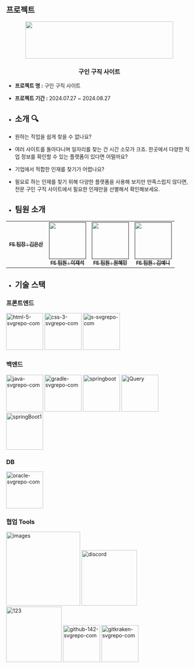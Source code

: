 ## 프로젝트
<p align="middle" >
  <img src="https://user-images.githubusercontent.com/61264510/218919921-ccae06ab-8407-4e9d-815c-981bb1dd3215.png?raw=true" width="400px;" height="100px;"/>
</p>

### <div align="center"> 구인 구직 사이트 </div>

- **프로젝트 명 :** 구인 구직 사이트
- **프로젝트 기간 :** 2024.07.27 ~ 2024.08.27

- ## 소개 🔍
- 원하는 직업을 쉽게 찾을 수 없나요?
- 여러 사이트를 돌아다니며 일자리를 찾는 건 시간 소모가 크죠. 한곳에서 다양한 직업 정보를 확인할 수 있는 플랫폼이 있다면 어떨까요?
- 기업에서 적합한 인재를 찾기가 어렵나요?
- 필요로 하는 인재를 찾기 위해 다양한 플랫폼을 사용해 보지만 만족스럽지 않다면, 전문 구인 구직 사이트에서 필요한 인재만을 선별해서 확인해보세요.
  
- ## 팀원 소개 
 <table>
  <tbody>
    <tr>
      <td align="center"><a href=""><img src="width="100px;" alt=""/><br /><sub><b>FE 팀장 : 김은산 </b></sub></a><br /></td>
      <td align="center"><a href=""><img src="" width="100px;" alt=""/><br /><sub><b>FE 팀원 : 이재석 </b></sub></a><br /></td>
      <td align="center"><a href=""><img src="" width="100px;" alt=""/><br /><sub><b>FE 팀원 : 원혜민 </b></sub></a><br /></td>
      <td align="center"><a href=""><img src="" width="100px;" alt=""/><br /><sub><b>FE 팀원 : 김예니 </b></sub></a><br /></td>
  </tbody>
</table>

- ## 기술 스택
### 프론트엔드
<img src="https://github.com/user-attachments/assets/821aa132-bbf7-4431-8cc1-ce1a76051359" alt="html-5-svgrepo-com" width="100"/>
<img src="https://github.com/user-attachments/assets/10b38707-51df-49f8-a424-67a9dda5a3fc" alt="css-3-svgrepo-com" width="100"/>
<img src="https://github.com/user-attachments/assets/4b70eb69-de38-416e-a0f3-898523dfd145" alt="js-svgrepo-com" width="100"/>


### 백엔드
<img src="https://github.com/user-attachments/assets/6afcb2b9-0152-4642-addb-5f1ec94d1d27" alt="java-svgrepo-com" width="100"/>
<img src="https://github.com/user-attachments/assets/5b15d22c-d04c-41cb-90af-b06f12c2fc17" alt="gradle-svgrepo-com" width="100"/>
<img src="https://github.com/user-attachments/assets/b4a42ec6-4dd3-4dbf-8fad-fe2ac8e51ffa" alt="springboot" width="100"/>
<img src="https://github.com/user-attachments/assets/47e2f651-6b18-4063-9225-16b48f051188" alt="jQuery" width="100"/>
<img src="https://github.com/user-attachments/assets/19153a7e-25d3-4431-841a-cf3d5d835089" alt="springBoot1" width="100"/>


### DB
<img src="https://github.com/user-attachments/assets/09285615-8350-429b-a2b9-666b85e606f4" alt="oracle-svgrepo-com" width="100"/>

### 협업 Tools
<img src="https://github.com/user-attachments/assets/0fcabbca-6400-4332-94fa-2c185f5e6660" alt="images" width="200"/>
<img src="https://github.com/user-attachments/assets/85f3a86b-dfbc-471d-b2f1-f579498f637d" alt="discord" width="150"/>
<img src="https://github.com/user-attachments/assets/6edf7228-8428-41da-8a04-0a1e4b76126f" alt="123" width="150"/>
<img src="https://github.com/user-attachments/assets/96abbfba-c29d-45ba-8ca7-2a233e0c6a90" alt="github-142-svgrepo-com" width="100"/>
<img src="https://github.com/user-attachments/assets/1f0bc808-0ebd-49ca-8ed7-617fc963d7f7" alt="gitkraken-svgrepo-com" width="100"/>


